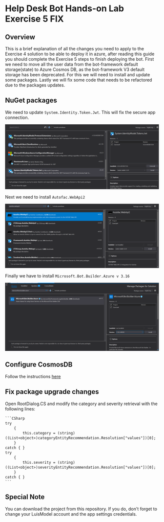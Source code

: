 # Help Desk Bot Hands-on Lab Exercise 5 FIX

## Overview

This is a brief explanation of all the changes you need to apply to the Exercise 4 solution to be able to deploy it in azure, after reading this guide you should complete the Exercise 5 steps to finish deploying the bot.
First we need to move all the user data from the bot-framework default storage(state) to Azure Cosmos DB, as the bot-framework V3 default storage has been deprecated. For this we will need to install and update some packages.
Lastly we will fix some code that needs to be refactored due to the packages updates.


## NuGet packages

We need to update `System.Identity.Token.Jwt`. This will fix the secure app connection.

![token](https://github.com/ParadoxARG/ParadoxARG-Operation-Max_Ex5-Fix/blob/master/Images/token.png)

Next we need to install `Autofac.WebApi2`

![autofac](https://github.com/ParadoxARG/ParadoxARG-Operation-Max_Ex5-Fix/blob/master/Images/autofac.png)

Finally we have to install `Microsoft.Bot.Builder.Azure v 3.16`

![azure](https://github.com/ParadoxARG/ParadoxARG-Operation-Max_Ex5-Fix/blob/master/Images/azure.png)

## Configure CosmosDB

Follow the instructions [here](https://chatbotslife.com/managing-state-and-logging-chat-history-in-microsoft-bot-framework-aeb330c688c5)

## Fix package upgrade changes

Open RootDialog.CS and modify the category and severity retrieval with the following lines:

	```CSharp
    try
		{
			this.category = (string)((List<object>)categoryEntityRecommendation.Resolution["values"])[0];
		}
	catch { }
	try
		{
			this.severity = (string)((List<object>)severityEntityRecommendation.Resolution["values"])[0];
		}
	catch { }
    ```
	
## Special Note

You can download the project from this repository. If you do, don't forget to change your LuisModel account and the app settings credentials.